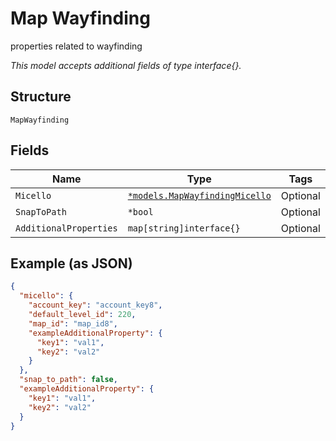 
# Map Wayfinding

properties related to wayfinding

*This model accepts additional fields of type interface{}.*

## Structure

`MapWayfinding`

## Fields

| Name | Type | Tags | Description |
|  --- | --- | --- | --- |
| `Micello` | [`*models.MapWayfindingMicello`](../../doc/models/map-wayfinding-micello.md) | Optional | - |
| `SnapToPath` | `*bool` | Optional | - |
| `AdditionalProperties` | `map[string]interface{}` | Optional | - |

## Example (as JSON)

```json
{
  "micello": {
    "account_key": "account_key8",
    "default_level_id": 220,
    "map_id": "map_id8",
    "exampleAdditionalProperty": {
      "key1": "val1",
      "key2": "val2"
    }
  },
  "snap_to_path": false,
  "exampleAdditionalProperty": {
    "key1": "val1",
    "key2": "val2"
  }
}
```

